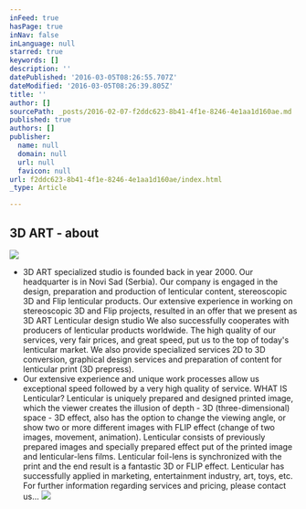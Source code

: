 ```yaml
---
inFeed: true
hasPage: true
inNav: false
inLanguage: null
starred: true
keywords: []
description: ''
datePublished: '2016-03-05T08:26:55.707Z'
dateModified: '2016-03-05T08:26:39.805Z'
title: ''
author: []
sourcePath: _posts/2016-02-07-f2ddc623-8b41-4f1e-8246-4e1aa1d160ae.md
published: true
authors: []
publisher:
  name: null
  domain: null
  url: null
  favicon: null
url: f2ddc623-8b41-4f1e-8246-4e1aa1d160ae/index.html
_type: Article

---
```

## 3D ART - about
![](https://the-grid-user-content.s3-us-west-2.amazonaws.com/a78affd3-3a3f-40aa-960b-75002448d8ba.jpg)

* 3D ART specialized studio is founded back in year 2000\. Our headquarter is in Novi Sad (Serbia).
Our company is engaged in the design, preparation and production of lenticular content, stereoscopic 3D and Flip lenticular products. Our extensive experience in working on stereoscopic 3D and Flip projects, resulted in an offer that we present as 3D ART Lenticular design studio 
We also successfully cooperates with producers of lenticular products worldwide. The high quality of our services, very fair prices, and great speed, put us to the top of today's lenticular market. We also provide specialized services 2D to 3D conversion, graphical design services and preparation of content for lenticular print (3D prepress). 
* Our extensive experience and unique work processes allow us exceptional speed followed by a very high quality of service. WHAT IS Lenticular? Lenticular is uniquely prepared and designed printed image, which the viewer creates the illusion of depth - 3D (three-dimensional) space - 3D effect, also has the option to change the viewing angle, or show two or more different images with FLIP effect (change of two images, movement, animation). Lenticular consists of previously prepared images and specially prepared effect put of the printed image and lenticular-lens films. Lenticular foil-lens is synchronized with the print and the end result is a fantastic 3D or FLIP effect. Lenticular has successfully applied in marketing, entertainment industry, art, toys, etc. For further information regarding services and pricing, please contact us...
![](https://the-grid-user-content.s3-us-west-2.amazonaws.com/cd44fe91-79e4-47b9-9180-935e13447430.jpg)